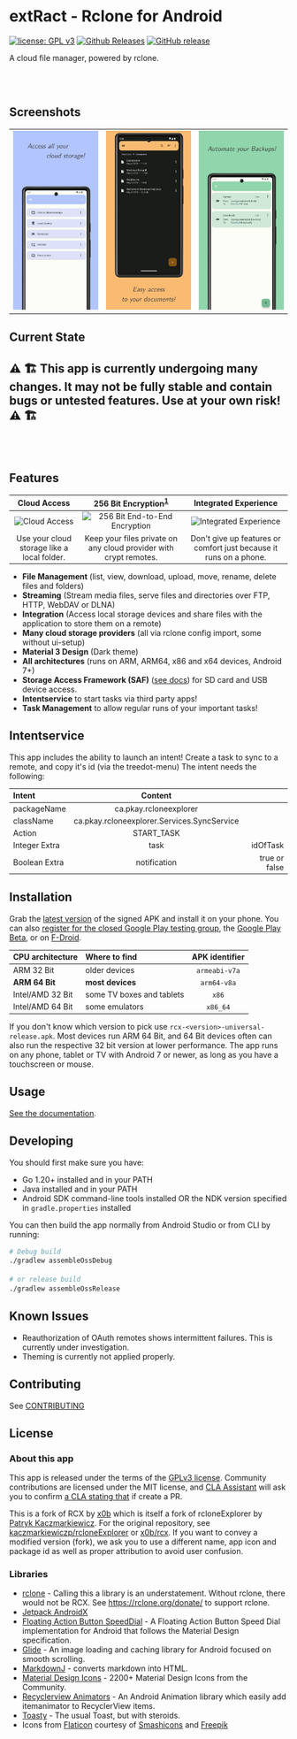 # extRact - Rclone for Android
[![license: GPL v3](https://img.shields.io/badge/License-GPLv3-blue.svg)](https://github.com/newhinton/extract/blob/master/LICENSE) [![Github Releases](https://img.shields.io/github/downloads/newhinton/extract/total.svg)](https://github.com/newhinton/extract/releases) [![GitHub release](https://img.shields.io/github/v/release/newhinton/extract?include_prereleases)](https://github.com/newhinton/extract/releases/latest)

A cloud file manager, powered by rclone. 

<br/>
<br/>

Screenshots
-----------
| | | |
|:-----------------------------------------------------------------------------------------:|:-----------------------------------------------------------------------------------------:|:-----------------------------------------------------------------------------------------:|
| <img src="fastlane/metadata/android/en-US/images/phoneScreenshots/1.jpg" width="360vh" /> | <img src="fastlane/metadata/android/en-US/images/phoneScreenshots/2.jpg" width="360vh" /> | <img src="fastlane/metadata/android/en-US/images/phoneScreenshots/3.jpg" width="360vh" /> |


Current State
-------- 
## ⚠️ 🏗️  This app is currently undergoing many changes. It may not be fully stable and contain bugs or untested features. Use at your own risk!  ⚠️ 🏗️

<br/>
<br/>



Features
--------

Cloud Access | 256 Bit Encryption<sup>[1](https://rclone.org/crypt/#file-encryption)</sup> | Integrated Experience
:-----:|:--------------:|:-----------:
<img src="https://github.com/x0b/rcx/blob/master/docs/cloud-computing.png?raw=true" alt="Cloud Access" width="144" /> | <img src="https://github.com/x0b/rcx/blob/master/docs/locked-padlock.png?raw=true" alt="256 Bit End-to-End Encryption" width="108" /> | <img src="https://github.com/x0b/rcx/blob/master/docs/smartphone.png?raw=true" alt="Integrated Experience" width="132"/>
Use your cloud storage like a local folder. | Keep your files private on any cloud provider with crypt remotes. | Don't give up features or comfort just because it runs on a phone.

- **File Management** (list, view, download, upload, move, rename, delete files and folders)
- **Streaming** (Stream media files, serve files and directories over FTP, HTTP, WebDAV or DLNA)
- **Integration** (Access local storage devices and share files with the application to store them on a remote)
- **Many cloud storage providers** (all via rclone config import, some without ui-setup)
- **Material 3 Design** (Dark theme)
- **All architectures** (runs on ARM, ARM64, x86 and x64 devices, Android 7+)
- **Storage Access Framework (SAF)** ([see docs](https://x0b.github.io/docs/#adding-local-storage-saf)) for SD card and USB device access.
- **Intentservice** to start tasks via third party apps!
- **Task Management** to allow regular runs of your important tasks!


Intentservice
-------------
This app includes the ability to launch an intent! Create a task to sync to a remote, and copy it's id (via the treedot-menu)
The intent needs the following:

| Intent        | Content       |         |
| :------------- | :-------------: | -------------: |
| packageName      | ca.pkay.rcloneexplorer | |
| className      | ca.pkay.rcloneexplorer.Services.SyncService | |
| Action    | START_TASK | |
| Integer Extra    | task | idOfTask |
| Boolean Extra    | notification | true or false |

Installation
------------
Grab the [latest version](https://github.com/x0b/rcx/releases/latest) of the signed APK and install it on your phone. You can also [register for the closed Google Play testing group](https://groups.google.com/forum/#!forum/rcx-alpha/join), the [Google Play Beta](https://play.google.com/apps/testing/io.github.x0b.rcx), or on [F-Droid](https://f-droid.org/packages/io.github.x0b.rcx).

| CPU architecture | Where to find | APK identifier |
|:---|:--|:---:|
|ARM 32 Bit | older devices | ```armeabi-v7a``` |
|**ARM 64 Bit** | **most devices** | ```arm64-v8a``` |
|Intel/AMD 32 Bit | some TV boxes and tablets | ```x86``` |
|Intel/AMD 64 Bit | some emulators | ```x86_64``` |

If you don't know which version to pick use ```rcx-<version>-universal-release.apk```. Most devices run ARM 64 Bit, and 64 Bit devices often can also run the respective 32 bit version at lower performance. The app runs on any phone, tablet or TV with Android 7 or newer, as long as you have a touchscreen or mouse.

Usage
------------
[See the documentation](https://x0b.github.io/docs/).

Developing
------------

You should first make sure you have:

- Go 1.20+ installed and in your PATH
- Java installed and in your PATH
- Android SDK command-line tools installed OR the NDK version specified in `gradle.properties`
  installed

You can then build the app normally from Android Studio or from CLI by running:

```sh
# Debug build
./gradlew assembleOssDebug

# or release build
./gradlew assembleOssRelease
```

Known Issues
------------
- Reauthorization of OAuth remotes shows intermittent failures. This is currently under investigation.
- Theming is currently not applied properly.

Contributing
------------
See [CONTRIBUTING](./CONTRIBUTING.md)


License
-----------------
### About this app
This app is released under the terms of the [GPLv3 license](https://github.com/newhinton/extract/blob/master/LICENSE). Community contributions are licensed under the MIT license, and [CLA Assistant](https://cla-assistant.io/) will ask you to confirm [a CLA stating that](https://gist.githubusercontent.com/x0b/889f037d76706fc9e3ab8ee1c047841b/raw/67c028b19e33111428904558cfda0c01039d1574/rcloneExplorer-cla-202001) if create a PR.


This is a fork of RCX by [x0b](https://github.com/x0b) which is itself a fork of rcloneExplorer by [Patryk Kaczmarkiewicz](https://github.com/kaczmarkiewiczp). For the original repository, see [kaczmarkiewiczp/rcloneExplorer](https://github.com/kaczmarkiewiczp/rcloneExplorer) or [x0b/rcx](https://github.com/x0b/rcx). If you want to convey a modified version (fork), we ask you to use a different name, app icon and package id as well as proper attribution to avoid user confusion.

### Libraries
- [rclone](https://github.com/rclone/rclone) - Calling this a library is an understatement. Without rclone, there would not be RCX. See https://rclone.org/donate/ to support rclone.
- [Jetpack AndroidX](https://developer.android.com/license)
- [Floating Action Button SpeedDial](https://github.com/leinardi/FloatingActionButtonSpeedDial) - A Floating Action Button Speed Dial implementation for Android that follows the Material Design specification.
- [Glide](https://github.com/bumptech/glide) - An image loading and caching library for Android focused on smooth scrolling.
- [MarkdownJ](https://github.com/myabc/markdownj) - converts markdown into HTML.
- [Material Design Icons](https://github.com/Templarian/MaterialDesign) - 2200+ Material Design Icons from the Community.
- [Recyclerview Animators](https://github.com/wasabeef/recyclerview-animators) - An Android Animation library which easily add itemanimator to RecyclerView items.
- [Toasty](https://github.com/GrenderG/Toasty) - The usual Toast, but with steroids.
- Icons from [Flaticon](https://www.flaticon.com) courtesy of [Smashicons](https://www.flaticon.com/authors/smashicons) and [Freepik](https://www.flaticon.com/authors/freepik)
